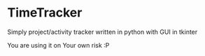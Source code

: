 <h1>TimeTracker</h1>

<p>Simply project/activity tracker written in python with GUI in tkinter</p>

<p>You are using it on Your own risk :P</p>
